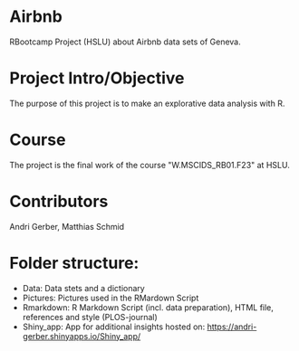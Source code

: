 # Airbnb
RBootcamp Project (HSLU) about Airbnb data sets of Geneva.

# Project Intro/Objective
The purpose of this project is to make an explorative data analysis with R.

# Course
The project is the final work of the course "W.MSCIDS_RB01.F23" at HSLU.

# Contributors
Andri Gerber, Matthias Schmid

# Folder structure:
* Data: Data stets and a dictionary
* Pictures: Pictures used in the RMardown Script
* Rmarkdown: R Markdown Script (incl. data preparation), HTML file, references and style (PLOS-journal)
* Shiny_app: App for additional insights hosted on: https://andri-gerber.shinyapps.io/Shiny_app/
